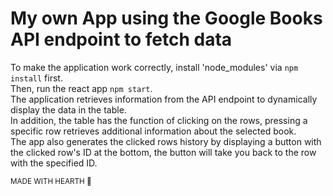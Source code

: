 # My own App using the Google Books API endpoint to fetch data
To make the application work correctly, install 'node_modules' via `npm install` first.<br>
Then, run the react app `npm start`.<br>
The application retrieves information from the API endpoint to dynamically display the data in the table.<br>
In addition, the table has the function of clicking on the rows, pressing a specific row retrieves additional information about the selected book.<br>
The app also generates the clicked rows history by displaying a button with the clicked row's ID at the bottom, the button will take you back to the row with the specified ID.

<sub>MADE WITH HEARTH 🖤</sub>
